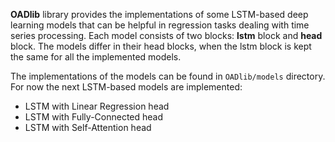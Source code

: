 **OADlib** library provides the implementations of some LSTM-based deep learning models that can be helpful in regression tasks dealing with time series processing.
Each model consists of two blocks: **lstm** block and **head** block. The models differ in their head blocks, when the lstm block is kept the same for all the implemented models.

The implementations of the models can be found in `OADlib/models` directory. For now the next LSTM-based models are implemented:
* LSTM with Linear Regression head
* LSTM with Fully-Connected head
* LSTM with Self-Attention head
